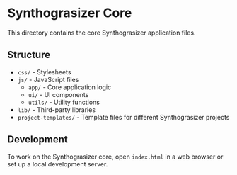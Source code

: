 # Synthograsizer Core

This directory contains the core Synthograsizer application files.

## Structure

- `css/` - Stylesheets
- `js/` - JavaScript files
  - `app/` - Core application logic
  - `ui/` - UI components
  - `utils/` - Utility functions
- `lib/` - Third-party libraries
- `project-templates/` - Template files for different Synthograsizer projects

## Development

To work on the Synthograsizer core, open `index.html` in a web browser or set up a local development server.
